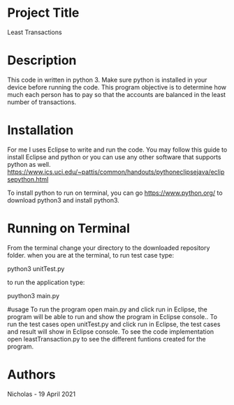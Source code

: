 # Project Title
Least Transactions

# Description
This code in written in python 3. Make sure python is installed in your device before running the code.
This program objective is to determine how much each person has to pay so that the accounts are balanced in the least number of transactions.

# Installation
For me I uses Eclipse to write and run the code.
You may follow this guide to install Eclipse and python or you can use any other software that supports python as well.
https://www.ics.uci.edu/~pattis/common/handouts/pythoneclipsejava/eclipsepython.html

To install python to run on terminal, you can go https://www.python.org/ to download python3
and install python3.

# Running on Terminal
From the terminal change your directory to the downloaded repository folder.
when you are at the terminal, to run test case type:

python3 unitTest.py

to run the application type:

puython3 main.py

#usage
To run the program open main.py and click run in Eclipse, the program will be able to run and show the program in Eclipse console..
To run the test cases open unitTest.py and click run in Eclipse, the test cases and result will show in Eclipse console.
To see the code implementation open leastTransaction.py to see the different funtions created for the program.

# Authors
Nicholas - 19 April 2021
